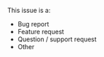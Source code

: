 This issue is a: <!-- delete as appropriate -->

- Bug report
- Feature request
- Question / support request
- Other

<!-- BUG REPORT? – REMOVE THIS LINE

## Expected behavior
I expected...

## Actual behavior
What actually happened was...

## Steps to reproduce behavior
1. First do this...
1. Then this...
1. Then this...

## Link to repository/example of behavior
[link to example]()

BUG REPORT? – REMOVE THIS LINE -->



<!-- FEATURE REQUEST? – REMOVE THIS LINE

## Description
It would be nice if...

FEATURE REQUEST? – REMOVE THIS LINE -->



<!-- QUESTION/SUPPORT REQUEST? – REMOVE THIS LINE

## Description
For some reason I can't get it to work right...

QUESTION/SUPPORT REQUEST? – REMOVE THIS LINE -->
